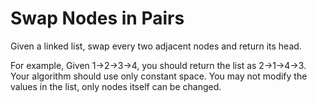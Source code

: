 # Swap Nodes in Pairs
Given a linked list, swap every two adjacent nodes and return its head.

For example, Given 1->2->3->4, you should return the list as 2->1->4->3.\
Your algorithm should use only constant space. You may not modify the values in the list, only nodes itself can be changed.
